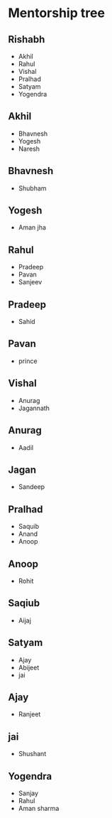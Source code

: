 # Mentorship tree

## Rishabh 
- Akhil
- Rahul
- Vishal
- Pralhad
- Satyam
- Yogendra

## Akhil
- Bhavnesh
- Yogesh
- Naresh

## Bhavnesh
- Shubham

## Yogesh
- Aman jha

## Rahul
- Pradeep
- Pavan
- Sanjeev

## Pradeep 
- Sahid

## Pavan
- prince 

## Vishal
- Anurag
- Jagannath

## Anurag
- Aadil

## Jagan
- Sandeep 


## Pralhad
- Saquib
- Anand
- Anoop

## Anoop 
- Rohit

## Saqiub
- Aijaj

## Satyam 
- Ajay 
- Abijeet
- jai

## Ajay 
- Ranjeet

## jai
- Shushant

## Yogendra
- Sanjay
- Rahul
- Aman sharma

